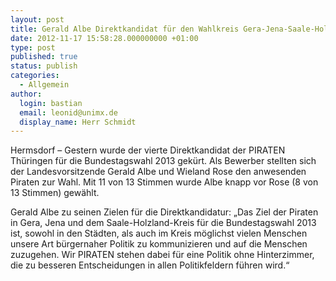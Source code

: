 ```yaml
---
layout: post
title: Gerald Albe Direktkandidat für den Wahlkreis Gera-Jena-Saale-Holzland-Kreis
date: 2012-11-17 15:58:28.000000000 +01:00
type: post
published: true
status: publish
categories:
  - Allgemein
author: 
  login: bastian
  email: leonid@unimx.de
  display_name: Herr Schmidt
---
```

Hermsdorf – Gestern wurde der vierte Direktkandidat der PIRATEN Thüringen für die Bundestagswahl 2013 gekürt. Als Bewerber stellten sich der Landesvorsitzende Gerald Albe und Wieland Rose den anwesenden Piraten zur Wahl. Mit 11 von 13 Stimmen wurde Albe knapp vor Rose (8 von 13 Stimmen) gewählt.

Gerald Albe zu seinen Zielen für die Direktkandidatur: &bdquo;Das Ziel der Piraten in Gera, Jena und dem Saale-Holzland-Kreis für die Bundestagswahl 2013 ist, sowohl in den Städten, als auch im Kreis möglichst vielen Menschen unsere Art bürgernaher Politik zu kommunizieren und auf die Menschen zuzugehen. Wir PIRATEN stehen dabei für eine Politik ohne Hinterzimmer, die zu besseren Entscheidungen in allen Politikfeldern führen wird.&ldquo;
